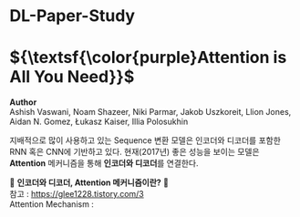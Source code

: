 # DL-Paper-Study

# ${\textsf{\color{purple}Attention is All You Need}}$

**Author**   
Ashish Vaswani, Noam Shazeer, Niki Parmar, Jakob Uszkoreit, Llion Jones, Aidan N. Gomez, Łukasz Kaiser, Illia Polosukhin  

지배적으로 많이 사용하고 있는 Sequence 변환 모델은 인코더와 디코더를 포함한 RNN 혹은 CNN에 기반하고 있다. 현재(2017년) 좋은 성능을 보이는 모델은 **Attention** 메커니즘을 통해 **인코더와 디코더**를 연결한다. 

🤑 **인코더와 디코더, Attention 메커니즘이란?** 🤑  
참고 : https://glee1228.tistory.com/3  
Attention Mechanism : 

